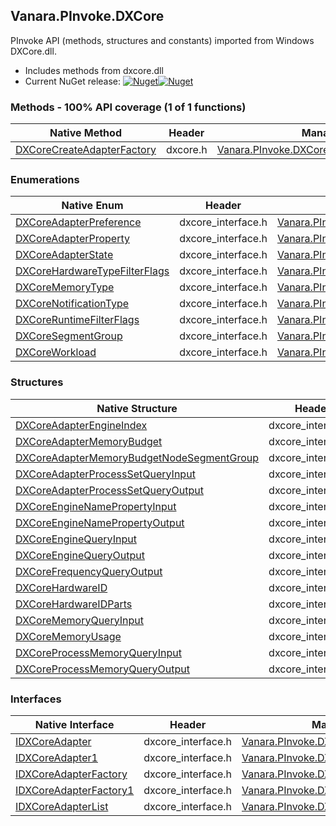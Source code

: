 ## Vanara.PInvoke.DXCore  
PInvoke API (methods, structures and constants) imported from Windows DXCore.dll.

- Includes methods from dxcore.dll  
- Current NuGet release: [![Nuget](https://img.shields.io/nuget/v/Vanara.PInvoke.DXCore?logo=nuget&style=flat-square)![Nuget](https://img.shields.io/nuget/dt/Vanara.PInvoke.DXCore?label=%20&style=flat-square)](https://www.nuget.org/packages/Vanara.PInvoke.DXCore)  
### Methods - 100% API coverage (1 of 1 functions)  
Native Method | Header | Managed Method  
--- | --- | ---  
[DXCoreCreateAdapterFactory](https://www.google.com/search?num=5&q=DXCoreCreateAdapterFactory+site%3Alearn.microsoft.com) | dxcore.h | [Vanara.PInvoke.DXCore.DXCoreCreateAdapterFactory](https://github.com/dahall/Vanara/search?l=C%23&q=DXCoreCreateAdapterFactory)  
### Enumerations  
Native Enum | Header | Managed Enum  
--- | --- | ---  
[DXCoreAdapterPreference](https://www.google.com/search?num=5&q=DXCoreAdapterPreference+site%3Alearn.microsoft.com) | dxcore_interface.h | [Vanara.PInvoke.DXCore.DXCoreAdapterPreference](https://github.com/dahall/Vanara/search?l=C%23&q=DXCoreAdapterPreference)  
[DXCoreAdapterProperty](https://www.google.com/search?num=5&q=DXCoreAdapterProperty+site%3Alearn.microsoft.com) | dxcore_interface.h | [Vanara.PInvoke.DXCore.DXCoreAdapterProperty](https://github.com/dahall/Vanara/search?l=C%23&q=DXCoreAdapterProperty)  
[DXCoreAdapterState](https://www.google.com/search?num=5&q=DXCoreAdapterState+site%3Alearn.microsoft.com) | dxcore_interface.h | [Vanara.PInvoke.DXCore.DXCoreAdapterState](https://github.com/dahall/Vanara/search?l=C%23&q=DXCoreAdapterState)  
[DXCoreHardwareTypeFilterFlags](https://www.google.com/search?num=5&q=DXCoreHardwareTypeFilterFlags+site%3Alearn.microsoft.com) | dxcore_interface.h | [Vanara.PInvoke.DXCore.DXCoreHardwareTypeFilterFlags](https://github.com/dahall/Vanara/search?l=C%23&q=DXCoreHardwareTypeFilterFlags)  
[DXCoreMemoryType](https://www.google.com/search?num=5&q=DXCoreMemoryType+site%3Alearn.microsoft.com) | dxcore_interface.h | [Vanara.PInvoke.DXCore.DXCoreMemoryType](https://github.com/dahall/Vanara/search?l=C%23&q=DXCoreMemoryType)  
[DXCoreNotificationType](https://www.google.com/search?num=5&q=DXCoreNotificationType+site%3Alearn.microsoft.com) | dxcore_interface.h | [Vanara.PInvoke.DXCore.DXCoreNotificationType](https://github.com/dahall/Vanara/search?l=C%23&q=DXCoreNotificationType)  
[DXCoreRuntimeFilterFlags](https://www.google.com/search?num=5&q=DXCoreRuntimeFilterFlags+site%3Alearn.microsoft.com) | dxcore_interface.h | [Vanara.PInvoke.DXCore.DXCoreRuntimeFilterFlags](https://github.com/dahall/Vanara/search?l=C%23&q=DXCoreRuntimeFilterFlags)  
[DXCoreSegmentGroup](https://www.google.com/search?num=5&q=DXCoreSegmentGroup+site%3Alearn.microsoft.com) | dxcore_interface.h | [Vanara.PInvoke.DXCore.DXCoreSegmentGroup](https://github.com/dahall/Vanara/search?l=C%23&q=DXCoreSegmentGroup)  
[DXCoreWorkload](https://www.google.com/search?num=5&q=DXCoreWorkload+site%3Alearn.microsoft.com) | dxcore_interface.h | [Vanara.PInvoke.DXCore.DXCoreWorkload](https://github.com/dahall/Vanara/search?l=C%23&q=DXCoreWorkload)  
### Structures  
Native Structure | Header | Managed Structure  
--- | --- | ---  
[DXCoreAdapterEngineIndex](https://www.google.com/search?num=5&q=DXCoreAdapterEngineIndex+site%3Alearn.microsoft.com) | dxcore_interface.h | [Vanara.PInvoke.DXCore.DXCoreAdapterEngineIndex](https://github.com/dahall/Vanara/search?l=C%23&q=DXCoreAdapterEngineIndex)  
[DXCoreAdapterMemoryBudget](https://www.google.com/search?num=5&q=DXCoreAdapterMemoryBudget+site%3Alearn.microsoft.com) | dxcore_interface.h | [Vanara.PInvoke.DXCore.DXCoreAdapterMemoryBudget](https://github.com/dahall/Vanara/search?l=C%23&q=DXCoreAdapterMemoryBudget)  
[DXCoreAdapterMemoryBudgetNodeSegmentGroup](https://www.google.com/search?num=5&q=DXCoreAdapterMemoryBudgetNodeSegmentGroup+site%3Alearn.microsoft.com) | dxcore_interface.h | [Vanara.PInvoke.DXCore.DXCoreAdapterMemoryBudgetNodeSegmentGroup](https://github.com/dahall/Vanara/search?l=C%23&q=DXCoreAdapterMemoryBudgetNodeSegmentGroup)  
[DXCoreAdapterProcessSetQueryInput](https://www.google.com/search?num=5&q=DXCoreAdapterProcessSetQueryInput+site%3Alearn.microsoft.com) | dxcore_interface.h | [Vanara.PInvoke.DXCore.DXCoreAdapterProcessSetQueryInput](https://github.com/dahall/Vanara/search?l=C%23&q=DXCoreAdapterProcessSetQueryInput)  
[DXCoreAdapterProcessSetQueryOutput](https://www.google.com/search?num=5&q=DXCoreAdapterProcessSetQueryOutput+site%3Alearn.microsoft.com) | dxcore_interface.h | [Vanara.PInvoke.DXCore.DXCoreAdapterProcessSetQueryOutput](https://github.com/dahall/Vanara/search?l=C%23&q=DXCoreAdapterProcessSetQueryOutput)  
[DXCoreEngineNamePropertyInput](https://www.google.com/search?num=5&q=DXCoreEngineNamePropertyInput+site%3Alearn.microsoft.com) | dxcore_interface.h | [Vanara.PInvoke.DXCore.DXCoreEngineNamePropertyInput](https://github.com/dahall/Vanara/search?l=C%23&q=DXCoreEngineNamePropertyInput)  
[DXCoreEngineNamePropertyOutput](https://www.google.com/search?num=5&q=DXCoreEngineNamePropertyOutput+site%3Alearn.microsoft.com) | dxcore_interface.h | [Vanara.PInvoke.DXCore.DXCoreEngineNamePropertyOutput](https://github.com/dahall/Vanara/search?l=C%23&q=DXCoreEngineNamePropertyOutput)  
[DXCoreEngineQueryInput](https://www.google.com/search?num=5&q=DXCoreEngineQueryInput+site%3Alearn.microsoft.com) | dxcore_interface.h | [Vanara.PInvoke.DXCore.DXCoreEngineQueryInput](https://github.com/dahall/Vanara/search?l=C%23&q=DXCoreEngineQueryInput)  
[DXCoreEngineQueryOutput](https://www.google.com/search?num=5&q=DXCoreEngineQueryOutput+site%3Alearn.microsoft.com) | dxcore_interface.h | [Vanara.PInvoke.DXCore.DXCoreEngineQueryOutput](https://github.com/dahall/Vanara/search?l=C%23&q=DXCoreEngineQueryOutput)  
[DXCoreFrequencyQueryOutput](https://www.google.com/search?num=5&q=DXCoreFrequencyQueryOutput+site%3Alearn.microsoft.com) | dxcore_interface.h | [Vanara.PInvoke.DXCore.DXCoreFrequencyQueryOutput](https://github.com/dahall/Vanara/search?l=C%23&q=DXCoreFrequencyQueryOutput)  
[DXCoreHardwareID](https://www.google.com/search?num=5&q=DXCoreHardwareID+site%3Alearn.microsoft.com) | dxcore_interface.h | [Vanara.PInvoke.DXCore.DXCoreHardwareID](https://github.com/dahall/Vanara/search?l=C%23&q=DXCoreHardwareID)  
[DXCoreHardwareIDParts](https://www.google.com/search?num=5&q=DXCoreHardwareIDParts+site%3Alearn.microsoft.com) | dxcore_interface.h | [Vanara.PInvoke.DXCore.DXCoreHardwareIDParts](https://github.com/dahall/Vanara/search?l=C%23&q=DXCoreHardwareIDParts)  
[DXCoreMemoryQueryInput](https://www.google.com/search?num=5&q=DXCoreMemoryQueryInput+site%3Alearn.microsoft.com) | dxcore_interface.h | [Vanara.PInvoke.DXCore.DXCoreMemoryQueryInput](https://github.com/dahall/Vanara/search?l=C%23&q=DXCoreMemoryQueryInput)  
[DXCoreMemoryUsage](https://www.google.com/search?num=5&q=DXCoreMemoryUsage+site%3Alearn.microsoft.com) | dxcore_interface.h | [Vanara.PInvoke.DXCore.DXCoreMemoryUsage](https://github.com/dahall/Vanara/search?l=C%23&q=DXCoreMemoryUsage)  
[DXCoreProcessMemoryQueryInput](https://www.google.com/search?num=5&q=DXCoreProcessMemoryQueryInput+site%3Alearn.microsoft.com) | dxcore_interface.h | [Vanara.PInvoke.DXCore.DXCoreProcessMemoryQueryInput](https://github.com/dahall/Vanara/search?l=C%23&q=DXCoreProcessMemoryQueryInput)  
[DXCoreProcessMemoryQueryOutput](https://www.google.com/search?num=5&q=DXCoreProcessMemoryQueryOutput+site%3Alearn.microsoft.com) | dxcore_interface.h | [Vanara.PInvoke.DXCore.DXCoreProcessMemoryQueryOutput](https://github.com/dahall/Vanara/search?l=C%23&q=DXCoreProcessMemoryQueryOutput)  
### Interfaces  
Native Interface | Header | Managed Interface  
--- | --- | ---  
[IDXCoreAdapter](https://www.google.com/search?num=5&q=IDXCoreAdapter+site%3Alearn.microsoft.com) | dxcore_interface.h | [Vanara.PInvoke.DXCore.IDXCoreAdapter](https://github.com/dahall/Vanara/search?l=C%23&q=IDXCoreAdapter)  
[IDXCoreAdapter1](https://www.google.com/search?num=5&q=IDXCoreAdapter1+site%3Alearn.microsoft.com) | dxcore_interface.h | [Vanara.PInvoke.DXCore.IDXCoreAdapter1](https://github.com/dahall/Vanara/search?l=C%23&q=IDXCoreAdapter1)  
[IDXCoreAdapterFactory](https://www.google.com/search?num=5&q=IDXCoreAdapterFactory+site%3Alearn.microsoft.com) | dxcore_interface.h | [Vanara.PInvoke.DXCore.IDXCoreAdapterFactory](https://github.com/dahall/Vanara/search?l=C%23&q=IDXCoreAdapterFactory)  
[IDXCoreAdapterFactory1](https://www.google.com/search?num=5&q=IDXCoreAdapterFactory1+site%3Alearn.microsoft.com) | dxcore_interface.h | [Vanara.PInvoke.DXCore.IDXCoreAdapterFactory1](https://github.com/dahall/Vanara/search?l=C%23&q=IDXCoreAdapterFactory1)  
[IDXCoreAdapterList](https://www.google.com/search?num=5&q=IDXCoreAdapterList+site%3Alearn.microsoft.com) | dxcore_interface.h | [Vanara.PInvoke.DXCore.IDXCoreAdapterList](https://github.com/dahall/Vanara/search?l=C%23&q=IDXCoreAdapterList)  
